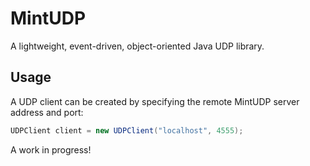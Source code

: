 # MintUDP
A lightweight, event-driven, object-oriented Java UDP library.

## Usage
A UDP client can be created by specifying the remote MintUDP server address and port:

```java
UDPClient client = new UDPClient("localhost", 4555);
```

A work in progress!
